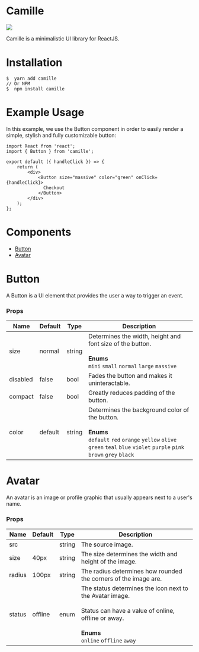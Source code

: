# Camille

<a href="https://www.npmjs.com/package/camille" target="_blank"><img src="https://img.shields.io/npm/v/camille" /></a>

Camille is a minimalistic UI library for ReactJS.

# Installation

```
$  yarn add camille
// Or NPM
$  npm install camille
```

# Example Usage

In this example, we use the Button component in order to easily render a simple, stylish and fully customizable button:
```
import React from 'react';
import { Button } from 'camille';

export default ({ handleClick }) => {
    return (
        <div>
            <Button size="massive" color="green" onClick={handleClick}>
              Checkout
            </Button>
        </div>
    );
};
```

# Components

* [Button](#button)
* [Avatar](#avatar)

# Button

A Button is a UI element that provides the user a way to trigger an event.

### Props
| Name     	| Default 	| Type   	| Description                                                                                                                                                                        	|
|----------	|---------	|--------	|------------------------------------------------------------------------------------------------------------------------------------------------------------------------------------	|
| size     	| normal  	| string 	| Determines the width, height and font size of the button.<br><br>**Enums**<br>`mini` `small` `normal` `large` `massive`                                                            	|
| disabled 	| false   	| bool   	| Fades the button and makes it uninteractable.                                                                                                                                      	|
| compact  	| false   	| bool   	| Greatly reduces padding of the button.                                                                                                                                             	|
| color    	| default 	| string 	| Determines the background color of the button.<br><br>**Enums**<br>`default` `red` `orange` `yellow` `olive` `green` `teal` `blue` `violet` `purple` `pink` `brown` `grey` `black` 	|

# Avatar

An avatar is an image or profile graphic that usually appears next to a user's name.

### Props
| Name   	| Default 	| Type   	| Description                                                                                                 	|
|--------	|---------	|--------	|-------------------------------------------------------------------------------------------------------------	|
| src    	|         	| string 	| The source image.                                                                                           	|
| size   	| 40px    	| string 	| The size determines the width and height of the image.                                                      	|
| radius 	| 100px   	| string 	| The radius determines how rounded the corners of the image are.                                             	|
| status 	| offline 	| enum   	| The status determines the icon next to the Avatar image.<br><br>Status can have a value of online, offline or away.<br><br>**Enums**<br>`online` `offline` `away`  	|

